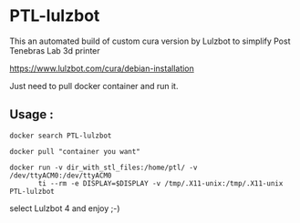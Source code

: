 # PTL-lulzbot

This an automated build of custom cura version by Lulzbot to simplify Post Tenebras Lab 3d printer

https://www.lulzbot.com/cura/debian-installation

Just need to pull docker container and run it.

## Usage :

    docker search PTL-lulzbot
    
    docker pull "container you want"
    
    docker run -v dir_with_stl_files:/home/ptl/ -v /dev/ttyACM0:/dev/ttyACM0 
           ti --rm -e DISPLAY=$DISPLAY -v /tmp/.X11-unix:/tmp/.X11-unix PTL-lulzbot


           
select Lulzbot 4  and enjoy ;-)
